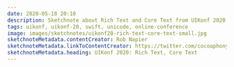 ```yaml
---
date: 2020-05-18 20:10
description: Sketchnote about Rich Text and Core Text from UIKonf 2020 (online conference)
tags: uikonf, uikonf-20, swift, unicode, online-conference
image: images/sketchnotes/uikonf20-rich-text-core-text-small.jpg
sketchnoteMetadata.contentCreator: Rob Napier
sketchnoteMetadata.linkToContentCreator: https://twitter.com/cocoaphony
sketchnoteMetadata.heading: UIKonf 2020: Rich Text, Core Text
---
```


